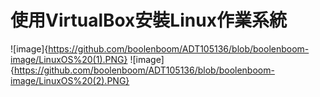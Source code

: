 # 使用VirtualBox安裝Linux作業系統

![image]{https://github.com/boolenboom/ADT105136/blob/boolenboom-image/LinuxOS%20(1).PNG}
![image]{https://github.com/boolenboom/ADT105136/blob/boolenboom-image/LinuxOS%20(2).PNG}
